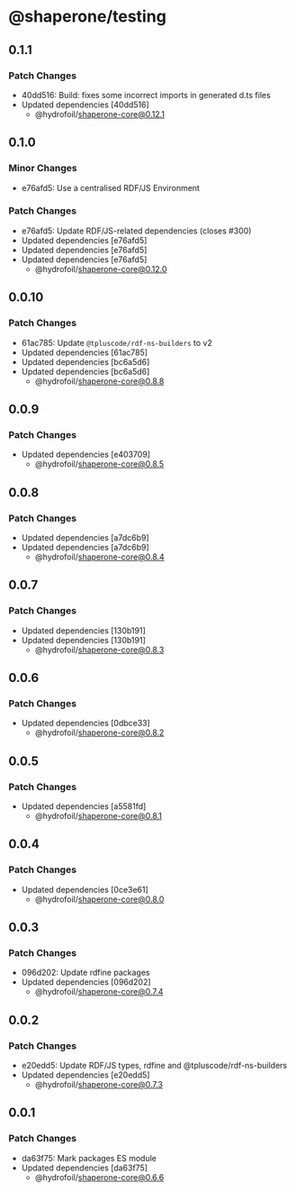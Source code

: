 # @shaperone/testing

## 0.1.1

### Patch Changes

- 40dd516: Build: fixes some incorrect imports in generated d.ts files
- Updated dependencies [40dd516]
  - @hydrofoil/shaperone-core@0.12.1

## 0.1.0

### Minor Changes

- e76afd5: Use a centralised RDF/JS Environment

### Patch Changes

- e76afd5: Update RDF/JS-related dependencies (closes #300)
- Updated dependencies [e76afd5]
- Updated dependencies [e76afd5]
- Updated dependencies [e76afd5]
  - @hydrofoil/shaperone-core@0.12.0

## 0.0.10

### Patch Changes

- 61ac785: Update `@tpluscode/rdf-ns-builders` to v2
- Updated dependencies [61ac785]
- Updated dependencies [bc6a5d6]
- Updated dependencies [bc6a5d6]
  - @hydrofoil/shaperone-core@0.8.8

## 0.0.9

### Patch Changes

- Updated dependencies [e403709]
  - @hydrofoil/shaperone-core@0.8.5

## 0.0.8

### Patch Changes

- Updated dependencies [a7dc6b9]
- Updated dependencies [a7dc6b9]
  - @hydrofoil/shaperone-core@0.8.4

## 0.0.7

### Patch Changes

- Updated dependencies [130b191]
- Updated dependencies [130b191]
  - @hydrofoil/shaperone-core@0.8.3

## 0.0.6

### Patch Changes

- Updated dependencies [0dbce33]
  - @hydrofoil/shaperone-core@0.8.2

## 0.0.5

### Patch Changes

- Updated dependencies [a5581fd]
  - @hydrofoil/shaperone-core@0.8.1

## 0.0.4

### Patch Changes

- Updated dependencies [0ce3e61]
  - @hydrofoil/shaperone-core@0.8.0

## 0.0.3

### Patch Changes

- 096d202: Update rdfine packages
- Updated dependencies [096d202]
  - @hydrofoil/shaperone-core@0.7.4

## 0.0.2

### Patch Changes

- e20edd5: Update RDF/JS types, rdfine and @tpluscode/rdf-ns-builders
- Updated dependencies [e20edd5]
  - @hydrofoil/shaperone-core@0.7.3

## 0.0.1

### Patch Changes

- da63f75: Mark packages ES module
- Updated dependencies [da63f75]
  - @hydrofoil/shaperone-core@0.6.6
